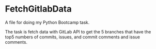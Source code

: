 # FetchGitlabData

A file for doing my Python Bootcamp task.

The task is fetch data with GitLab API to get the 5 branches that have the top5 numbers of commits, issues, and commit comments and issue comments.
